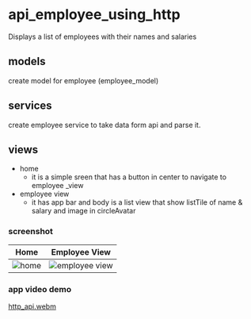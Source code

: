 # api_employee_using_http
Displays a list of employees with their names and salaries
## models
create  model for employee (employee_model)
## services
 create employee service to take data form api and parse it.
 ## views 
  - home
       - it is a simple sreen that has a button in center to navigate to employee _view
  - employee view
     - it has app bar and body is a list view that show listTile of name & salary and image in circleAvatar
### screenshot
| Home | Employee View |
| ---- | ------------- | 
![ home ](https://github.com/user-attachments/assets/c33147a7-2f91-4332-b44f-1088f2d7ade6) | ![employee view](https://github.com/user-attachments/assets/301ef38a-6bb9-41de-82f2-9110a92d25f9) 
### app video demo
[http_api.webm](https://github.com/user-attachments/assets/b63ef146-c1b5-41bf-83ea-95497e95e9be)
